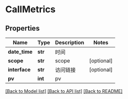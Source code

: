 # CallMetrics

## Properties
Name | Type | Description | Notes
------------ | ------------- | ------------- | -------------
**date_time** | **str** | 时间 | 
**scope** | **str** | scope | [optional] 
**interface** | **str** | 访问链接 | [optional] 
**pv** | **int** | pv | 

[[Back to Model list]](../README.md#documentation-for-models) [[Back to API list]](../README.md#documentation-for-api-endpoints) [[Back to README]](../README.md)

